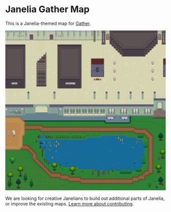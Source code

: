 # Janelia Gather Map

This is a Janelia-themed map for [Gather](https://gather.town).

![Map](final/Janelia.png)

We are looking for creative Janelians to build out additional parts of Janelia, or improve the existing maps. [Learn more about contributing](CONTRIBUTING.md).

